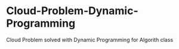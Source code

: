 # Cloud-Problem-Dynamic-Programming
Cloud Problem solved with Dynamic Programming for Algorith class
